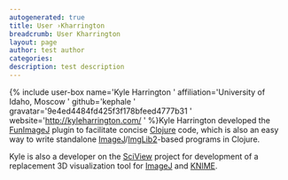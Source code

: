 ```yaml
---
autogenerated: true
title: User ›Kharrington
breadcrumb: User Kharrington
layout: page
author: test author
categories: 
description: test description
---
```


{% include user-box name='Kyle Harrington ' affiliation='University of Idaho, Moscow ' github='kephale ' gravatar='9e4ed4484fd425f3f178bfeed4777b31 ' website='http://kyleharrington.com/ ' %}Kyle Harrington developed the [FunImageJ](FunImageJ "wikilink") plugin to facilitate concise [Clojure](Clojure "wikilink") code, which is also an easy way to write standalone [ImageJ](ImageJ "wikilink")/[ImgLib2](ImgLib2 "wikilink")-based programs in Clojure.

Kyle is also a developer on the [SciView](SciView "wikilink") project for development of a replacement 3D visualization tool for [ImageJ](ImageJ "wikilink") and [KNIME](KNIME "wikilink").
